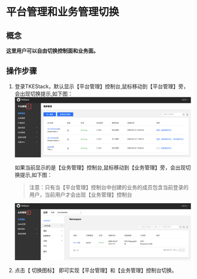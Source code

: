 # 平台管理和业务管理切换

## 概念
**这里用户可以自由切换控制面和业务面。**

## 操作步骤
1. 登录TKEStack，默认显示【平台管理】控制台,鼠标移动到【平台管理】旁，会出现切换提示,如下图：
    ![切换](../../../images/切换.png)
    
    如果当前显示的是【业务管理】控制台,鼠标移动到【业务管理】旁，会出现切换提示,如下图：
    
    > 注意：只有当【平台管理】控制台中创建的业务的成员包含当前登录的用户，当前用户才会出现【业务管理】控制台

    ![切换](../../../images/切换-1.png)
    
2. 点击【 切换图标】 即可实现【平台管理】和【业务管理】控制台切换。

   